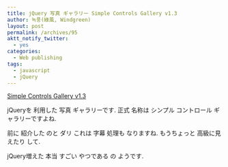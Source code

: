 ```yaml
---
title: jQuery 写真 ギャラリー Simple Controls Gallery v1.3
author: 녹풍(綠風, Windgreen)
layout: post
permalink: /archives/95
aktt_notify_twitter:
  - yes
categories:
  - Web publishing
tags:
  - javascript
  - jQuery
---
```

<a target="_top" href="http://www.dynamicdrive.com/dynamicindex4/simplegallery.htm">Simple Controls Gallery v1.3</a>

jQueryを 利用した 写真 ギャラリーです. 正式 名称は シンプル コントロール ギャラリーですよね.

前に 紹介した のと ダリ これは 字幕 処理も なりますね. もうちょっと 高級に見えたり して.

jQuery増えた 本当 すごい やつである の ようです.